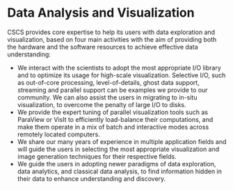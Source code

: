 # Data Analysis and Visualization

CSCS provides core expertise to help its users with data exploration and visualization, based on four main activities with the aim of providing both the hardware and the software resources to achieve effective data understanding:

* We interact with the scientists to adopt the most appropriate I/O library and to optimize its usage for high-scale visualization. Selective I/O, such as out-of-core processing, level-of-details, ghost data support, streaming and parallel support can be examples we provide to our community. We can also assist the users in migrating to in-situ visualization, to overcome the penalty of large I/O to disks.
* We provide the expert tuning of parallel visualization tools such as ParaView or VisIt to efficiently load-balance their computations, and make them operate in a mix of batch and interactive modes across remotely located computers.
* We share our many years of experience in multiple application fields and will guide the users in selecting the most appropriate visualization and image generation techniques for their respective fields.
* We guide the users in adopting newer paradigms of data exploration, data analytics, and classical data analysis, to find information hidden in their data to enhance understanding and discovery.
